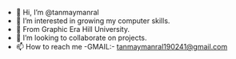 - 👋 Hi, I’m @tanmaymanral
- 👀 I’m interested in growing my computer skills.
- 🌱 From Graphic Era Hill University.
- 💞️ I’m looking to collaborate on projects.
- 📫 How to reach me 
          -GMAIL:- tanmaymanral190241@gmail.com
 

<!---
tanmaymanral/tanmaymanral is a ✨ special ✨ repository because its `README.md` (this file) appears on your GitHub profile.
You can click the Preview link to take a look at your changes.
--->

